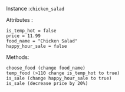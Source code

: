 
Instance :```chicken_salad```

Attributes :
```
is_temp_hot = false
price = 11.99
food_name = "Chicken Salad"
happy_hour_sale = false
```

Methods:
```
choose_food (change food_name)
temp_food (>110 change is_temp_hot to true)
is_sale (change happy_hour_sale to true)
is_sale (decrease price by 20%)
```
